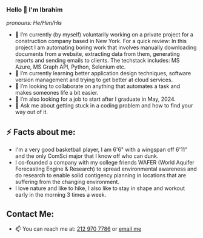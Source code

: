 ### Hello 👋 I'm Ibrahim

_pronouns: He/Him/His_



- 🔭 I’m currently (by myself) voluntarily working on a private project for a construction company based in New York. For a quick review: In this project I am automating boring work that involves manually downloading documents from a website, extracting data from them, generating reports and sending emails to clients. The techstack includes: MS Azure, MS Graph API, Python, Selenium etc.
- 🌱 I’m currently learning better application design techniques, software version management and trying to get better at cloud services.
- 👯 I’m looking to collaborate on anything that automates a task and makes someones life a bit easier.
- 🤔 I’m also looking for a job to start after I graduate in May, 2024.
- 💬 Ask me about getting stuck in a coding problem and how to find your way out of it.


## ⚡ Facts about me: 
- I'm a very good basketball player, I am 6'6" with a wingspan off 6'11" and the only ComSci major that I know off who can dunk.
- I co-founded a company with my college friends WAFER (World Aquifer Forecasting Engine & Research) to spread environmental awareness and do research to enable solid contigency planning in locations that are suffering from the changing environment.
- I love nature and like to hike, I also like to stay in shape and workout early in the morning 3 times a week.

## Contact Me:
- 📫 You can reach me at: [212 970 7786](2129707786) or [email me](mailto:ibrahimabbasofficial@gmail.com)
